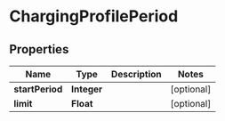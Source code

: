 # ChargingProfilePeriod

## Properties
Name | Type | Description | Notes
------------ | ------------- | ------------- | -------------
**startPeriod** | **Integer** |  |  [optional]
**limit** | **Float** |  |  [optional]
